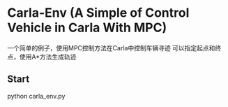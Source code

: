 # Carla-Env (A Simple of Control Vehicle in Carla With MPC)
一个简单的例子，使用MPC控制方法在Carla中控制车辆寻迹
可以指定起点和终点，使用A*方法生成轨迹

## Start
python carla_env.py

